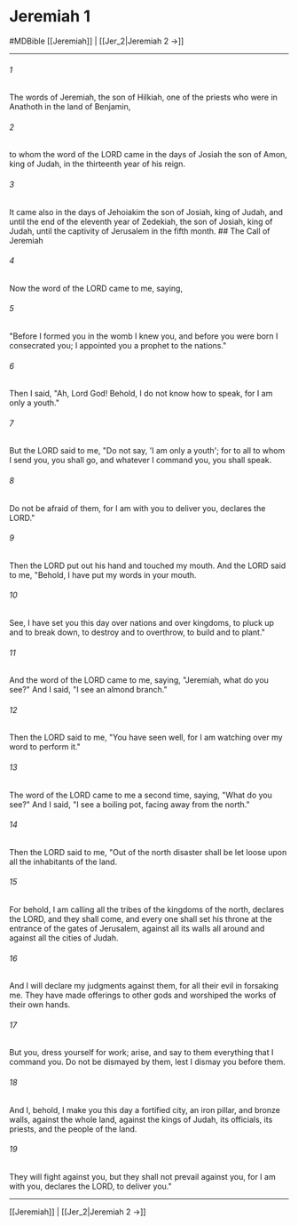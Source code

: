 # Jeremiah 1
#MDBible
[[Jeremiah]] | [[Jer_2|Jeremiah 2 →]]

***

###### 1 
The words of Jeremiah, the son of Hilkiah, one of the priests who were in Anathoth in the land of Benjamin, 

###### 2 
to whom the word of the LORD came in the days of Josiah the son of Amon, king of Judah, in the thirteenth year of his reign. 

###### 3 
It came also in the days of Jehoiakim the son of Josiah, king of Judah, and until the end of the eleventh year of Zedekiah, the son of Josiah, king of Judah, until the captivity of Jerusalem in the fifth month. ## The Call of Jeremiah 

###### 4 
Now the word of the LORD came to me, saying, 

###### 5 
"Before I formed you in the womb I knew you, and before you were born I consecrated you; I appointed you a prophet to the nations." 

###### 6 
Then I said, "Ah, Lord God! Behold, I do not know how to speak, for I am only a youth." 

###### 7 
But the LORD said to me, "Do not say, 'I am only a youth'; for to all to whom I send you, you shall go, and whatever I command you, you shall speak. 

###### 8 
Do not be afraid of them, for I am with you to deliver you, declares the LORD." 

###### 9 
Then the LORD put out his hand and touched my mouth. And the LORD said to me, "Behold, I have put my words in your mouth. 

###### 10 
See, I have set you this day over nations and over kingdoms, to pluck up and to break down, to destroy and to overthrow, to build and to plant." 

###### 11 
And the word of the LORD came to me, saying, "Jeremiah, what do you see?" And I said, "I see an almond branch." 

###### 12 
Then the LORD said to me, "You have seen well, for I am watching over my word to perform it." 

###### 13 
The word of the LORD came to me a second time, saying, "What do you see?" And I said, "I see a boiling pot, facing away from the north." 

###### 14 
Then the LORD said to me, "Out of the north disaster shall be let loose upon all the inhabitants of the land. 

###### 15 
For behold, I am calling all the tribes of the kingdoms of the north, declares the LORD, and they shall come, and every one shall set his throne at the entrance of the gates of Jerusalem, against all its walls all around and against all the cities of Judah. 

###### 16 
And I will declare my judgments against them, for all their evil in forsaking me. They have made offerings to other gods and worshiped the works of their own hands. 

###### 17 
But you, dress yourself for work; arise, and say to them everything that I command you. Do not be dismayed by them, lest I dismay you before them. 

###### 18 
And I, behold, I make you this day a fortified city, an iron pillar, and bronze walls, against the whole land, against the kings of Judah, its officials, its priests, and the people of the land. 

###### 19 
They will fight against you, but they shall not prevail against you, for I am with you, declares the LORD, to deliver you." 

***

[[Jeremiah]] | [[Jer_2|Jeremiah 2 →]]
